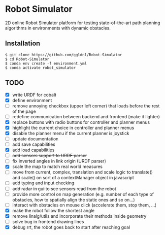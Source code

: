 # Robot Simulator

2D online Robot Simulator platform for testing state-of-the-art path planning algorithms in environments with dynamic obstacles.

## Installation

    $ git clone https://github.com/ggldnl/Robot-Simulator
    $ cd Robot-Simulator
    $ conda env create -f environment.yml
    $ conda activate robot_simulator

## TODO

- [x] write URDF for cobalt
- [x] define environment
- [ ] remove annoying checkbox (upper left corner) that loads before the rest of the page 
- [ ] redefine communication between backend and frontend (make it lighter)
- [x] replace buttons with radio buttons for controller and planner menus
- [x] highlight the current choice in controller and planner menus
- [x] disable the planner menu if the current planner is joystick
- [ ] update documentation
- [ ] add save capabilities
- [x] add load capabilities
- [ ] ~~add sensors support to URDF parser~~
- [ ] fix inverted angles in link origin (URDF parser)
- [x] scale the map to match real world measures
- [ ] move from current, complex, translation and scale logic to
    translate() and scale() on sort of a contextManager object in javascript
- [ ] add typing and input checking
- [ ] ~~add radar in gui to see sensors read from the robot~~
- [ ] provide more control on map generation (e.g. number of each type of obstacles, how to spatially align the static ones and so on...)
- [ ] interact with obstacles on mouse click (accelerate them, stop them, ...) 
- [x] make the robot follow the shortest angle
- [x] remove linalg/utils and incorporate their methods inside geometry
- [ ] solve bug in frontend drawing lines
- [x] debug rrt, the robot goes back to start after reaching goal
